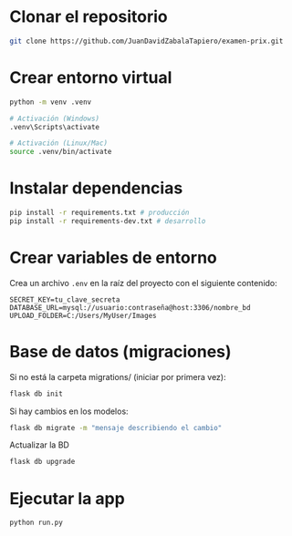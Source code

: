 # Clonar el repositorio

```bash
git clone https://github.com/JuanDavidZabalaTapiero/examen-prix.git
```

# Crear entorno virtual

```bash
python -m venv .venv

# Activación (Windows)
.venv\Scripts\activate

# Activación (Linux/Mac)
source .venv/bin/activate
```

# Instalar dependencias

```bash
pip install -r requirements.txt # producción
pip install -r requirements-dev.txt # desarrollo
```

# Crear variables de entorno

Crea un archivo `.env` en la raíz del proyecto con el siguiente contenido:

```env
SECRET_KEY=tu_clave_secreta
DATABASE_URL=mysql://usuario:contraseña@host:3306/nombre_bd
UPLOAD_FOLDER=C:/Users/MyUser/Images
```

# Base de datos (migraciones)

Si no está la carpeta migrations/ (iniciar por primera vez):
```bash
flask db init
```

Si hay cambios en los modelos:
```bash
flask db migrate -m "mensaje describiendo el cambio"
```

Actualizar la BD
```bash
flask db upgrade
```

# Ejecutar la app
```bash
python run.py
```